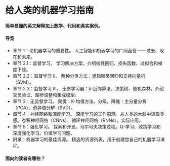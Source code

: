 # 给人类的机器学习指南


#### 简单易懂的英文解释加上数学、代码和真实案例。


#### 导览
- 章节 1：论机器学习的重要性。 人工智能和机器学习的广阔画卷 —— 过去、现在和未来。
- 章节 2.1：监督学习。 学习解决方案。介绍线性回归、损失函数、过拟合和梯度下降。
- 章节 2.2：监督学习 II。 两种分类方法：逻辑斯蒂回归和支持向量机（SVM）。
- 章节 2.3：监督学习 III。 无参学习器：k-近邻算法、决策树、随机森林。介绍交叉验证、超参调整和集成模型。
- 章节 3：无监督学习。 聚类：K-均值方法、分级。降维：主分量分析（PCA）、奇异值分解（SVD）。
- 章节 4：神经网络和深度学习。 深度学习的工作原理。从人类的大脑中汲取灵感。卷积神经网络（CNNs）、循环神经网络（RNNs）。实际应用。
- 章节 5：强化学习。 探索和开发。马尔可夫决策过程。Q-学习、政策学习和深度强化学习。价值学习问题。
- 附录：机器学习的最佳资源。 精选的资源列表，用于创建您自己的机器学习课程。

#### 面向的读者有哪些？

